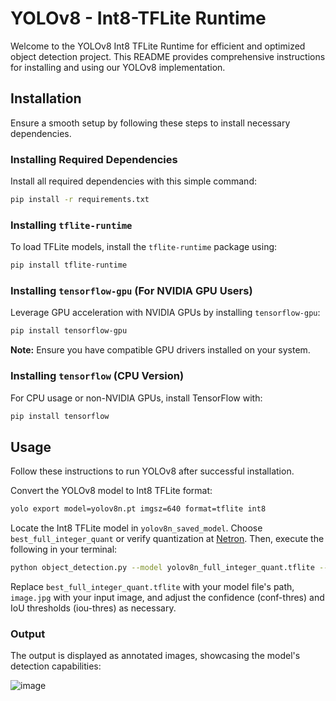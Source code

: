 # YOLOv8 - Int8-TFLite Runtime

Welcome to the YOLOv8 Int8 TFLite Runtime for efficient and optimized object detection project. This README provides comprehensive instructions for installing and using our YOLOv8 implementation.

## Installation

Ensure a smooth setup by following these steps to install necessary dependencies.

### Installing Required Dependencies

Install all required dependencies with this simple command:

```bash
pip install -r requirements.txt
```

### Installing `tflite-runtime`

To load TFLite models, install the `tflite-runtime` package using:

```bash
pip install tflite-runtime
```

### Installing `tensorflow-gpu` (For NVIDIA GPU Users)

Leverage GPU acceleration with NVIDIA GPUs by installing `tensorflow-gpu`:

```bash
pip install tensorflow-gpu
```

**Note:** Ensure you have compatible GPU drivers installed on your system.

### Installing `tensorflow` (CPU Version)

For CPU usage or non-NVIDIA GPUs, install TensorFlow with:

```bash
pip install tensorflow
```

## Usage

Follow these instructions to run YOLOv8 after successful installation.

Convert the YOLOv8 model to Int8 TFLite format:

```bash
yolo export model=yolov8n.pt imgsz=640 format=tflite int8
```

Locate the Int8 TFLite model in `yolov8n_saved_model`. Choose `best_full_integer_quant` or verify quantization at [Netron](https://netron.app/). Then, execute the following in your terminal:

```bash
python object_detection.py --model yolov8n_full_integer_quant.tflite --img image.jpg --conf-thres 0.5 --iou-thres 0.5
```

Replace `best_full_integer_quant.tflite` with your model file's path, `image.jpg` with your input image, and adjust the confidence (conf-thres) and IoU thresholds (iou-thres) as necessary.

### Output

The output is displayed as annotated images, showcasing the model's detection capabilities:

![image](https://github.com/wamiqraza/Attribute-recognition-and-reidentification-Market1501-dataset/blob/main/img/bus.jpg)
